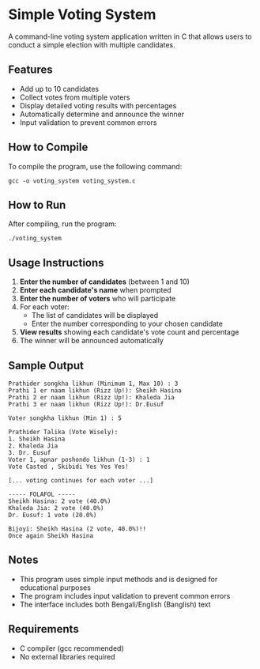 # Simple Voting System

A command-line voting system application written in C that allows users to conduct a simple election with multiple candidates.

## Features

- Add up to 10 candidates
- Collect votes from multiple voters
- Display detailed voting results with percentages
- Automatically determine and announce the winner
- Input validation to prevent common errors

## How to Compile

To compile the program, use the following command:

```
gcc -o voting_system voting_system.c
```

## How to Run

After compiling, run the program:

```
./voting_system
```

## Usage Instructions

1. **Enter the number of candidates** (between 1 and 10)
2. **Enter each candidate's name** when prompted
3. **Enter the number of voters** who will participate
4. For each voter:
   - The list of candidates will be displayed
   - Enter the number corresponding to your chosen candidate
5. **View results** showing each candidate's vote count and percentage
6. The winner will be announced automatically

## Sample Output

```
Prathider songkha likhun (Minimum 1, Max 10) : 3
Prathi 1 er naam likhun (Rizz Up!): Sheikh Hasina
Prathi 2 er naam likhun (Rizz Up!): Khaleda Jia
Prathi 3 er naam likhun (Rizz Up!): Dr.Eusuf 

Voter songkha likhun (Min 1) : 5

Prathider Talika (Vote Wisely):
1. Sheikh Hasina
2. Khaleda Jia
3. Dr. Eusuf
Voter 1, apnar poshondo likhun (1-3) : 1
Vote Casted , Skibidi Yes Yes Yes!

[... voting continues for each voter ...]

----- FOLAFOL -----
Sheikh Hasina: 2 vote (40.0%) 
Khaleda Jia: 2 vote (40.0%) 
Dr. Eusuf: 1 vote (20.0%) 

Bijoyi: Sheikh Hasina (2 vote, 40.0%)!!
Once again Sheikh Hasina
```

## Notes

- This program uses simple input methods and is designed for educational purposes
- The program includes input validation to prevent common errors
- The interface includes both Bengali/English (Banglish) text

## Requirements

- C compiler (gcc recommended)
- No external libraries required 
